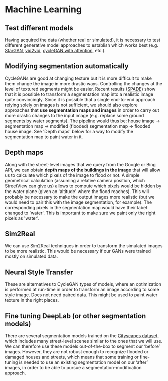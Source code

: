 # Machine Learning

## Test different models

Having acquired the data (whether real or simulated), it is necessary to test different generative model approaches to establish which works best (e.g. [StarGAN](http://openaccess.thecvf.com/content_cvpr_2018/papers/Choi_StarGAN_Unified_Generative_CVPR_2018_paper.pdf), [vid2vid](https://arxiv.org/pdf/1903.04480.pdf), [cycleGAN with attention](https://arxiv.org/pdf/1806.02311.pdf), etc.).

## Modifying segmentation automatically

CycleGANs are good at changing texture but it is more difficult to make them change the image in more drastic ways. Controlling the changes at the level of textured segments might be easier. Recent results ([SPADE](https://nvlabs.github.io/SPADE/)) show that it is possible to transform a segmentation map into a realistic image quite convincingly. Since it is possible that a single end-to-end approach relying solely on images is not sufficient, we should also explore approaches that **use segmentation maps and images** in order to carry out more drastic changes to the input image (e.g. replace some ground segments by water segments). The pipeline would thus be: house image → segmentation map → modified (flooded) segmentation map → flooded house image. See 'Depth maps' below for a way to modify the segmentation map to paint water in it.

## Depth maps

Along with the street-level images that we query from the Google or Bing API, we can obtain **depth maps of the buildings in the image** that will allow us to calculate which pixels of the image to flood or not. A simple geometrical calculation (assuming a relative camera position, which StreetView can give us) allows to compute which pixels would be hidden by the water plane (given an 'altitude' where the flood reaches). This will probably be necessary to make the output images more realistic (but we would need to pair this with the image segmentation, for example). The corresponding pixels in the segmentation map would have their label changed to 'water'. This is important to make sure we paint only the right pixels as 'water'.

## Sim2Real

We can use Sim2Real techniques in order to transform the simulated images to be more realistic. This would be necessary if our GANs were trained mostly on simulated data.

## Neural Style Transfer

These are alternatives to CycleGAN types of models, where an optimization is performed at run-time in order to transform an image according to some style image. Does not need paired data. This might be used to paint water texture in the right places.

## Fine tuning DeepLab (or other segmentation models)

There are several segmentation models trained on the [Cityscapes dataset](https://www.cityscapes-dataset.com/), which includes many street-level scenes similar to the ones that we will use. We can therefore use these models out-of-the-box to segment our ‘before’ images. However, they are not robust enough to recognize flooded or damaged houses and streets, which means that some training or fine-tuning is needed to use an existing segmentation model on our ‘after’ images, in order to be able to pursue a segmentation-modification approach.
